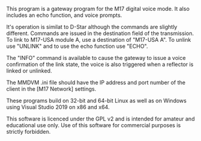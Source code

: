 This program is a gateway program for the M17 digital voice mode. It also includes an echo function, and voice prompts.

It's operation is similat to D-Star although the commands are slightly different.
Commands are issued in the destination field of the transmission. To link to M17-USA module A, use a destination of "M17-USA A". To unlink use "UNLINK" and to use the echo function use "ECHO".

The "INFO" command is available to cause the gateway to issue a voice confirmation of the link state, the voice is also triggered when a reflector is linked or unlinked.

The MMDVM .ini file should have the IP address and port number of the client in the [M17 Network] settings.

These programs build on 32-bit and 64-bit Linux as well as on Windows using Visual Studio 2019 on x86 and x64.

This software is licenced under the GPL v2 and is intended for amateur and educational use only. Use of this software for commercial purposes is strictly
forbidden.
